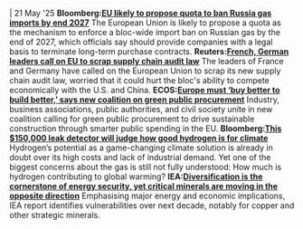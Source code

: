 | 21 May '25
**Bloomberg:[EU likely to propose quota to ban Russia gas imports by end 2027](https://www.bloomberg.com/news/articles/2025-05-20/eu-likely-to-propose-quota-to-ban-russia-gas-imports-by-end-2027)**
The European Union is likely to propose a quota as the mechanism to enforce a bloc-wide import ban on Russian gas by the end of 2027, which officials say should provide companies with a legal basis to terminate long-term purchase contracts.
**Reuters:[French, German leaders call on EU to scrap supply chain audit law](https://www.reuters.com/sustainability/society-equity/french-german-leaders-call-eu-scrap-supply-chain-audit-law-2025-05-20/)**
The leaders of France and Germany have called on the European Union to scrap its new supply chain audit law, worried that it could hurt the bloc's ability to compete economically with the U.S. and China.
**ECOS:[Europe must ‘buy better to build better,’ says new coalition on green public procurement](https://ecostandard.org/news_events/bbbb/)**
Industry, business associations, public authorities, and civil society unite in new coalition calling for green public procurement to drive sustainable construction through smarter public spending in the EU.
**Bloomberg:[This $150,000 leak detector will judge how good hydrogen is for climate](https://www.bloomberg.com/news/articles/2025-05-21/is-hydrogen-power-a-climate-fix-this-leak-detector-will-help-judge)**
Hydrogen’s potential as a game-changing climate solution is already in doubt over its high costs and lack of industrial demand. Yet one of the biggest concerns about the gas is still not fully understood: How much is hydrogen contributing to global warming?
**IEA:[Diversification is the cornerstone of energy security, yet critical minerals are moving in the opposite direction](https://www.iea.org/news/diversification-is-the-cornerstone-of-energy-security-yet-critical-minerals-are-moving-in-the-opposite-direction)**
Emphasising major energy and economic implications, IEA report identifies vulnerabilities over next decade, notably for copper and other strategic minerals.